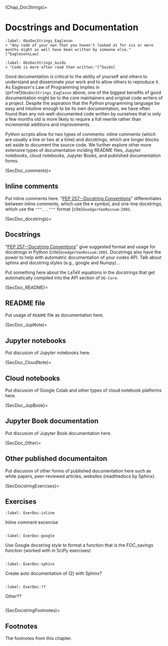 (Chap_DocStrings)=
# Docstrings and Documentation

```{prf:observation} Eagleson's Law of Programming
:label: ObsDocStrings_Eagleson
> "Any code of your own that you haven't looked at for six or more months might as well have been written by someone else."[^EaglesonsLaw]
```

```{prf:observation} Guido van Rossum on clear code
:label: ObsDocStrings_Guido
> "Code is more often read than written."[^Guido]
```

Good documentation is critical to the ability of yourself and others to understand and disseminate your work and to allow others to reproduce it. As Eagleson's Law of Programming implies in {prf:ref}`ObsDocStrings_Eagleson` above, one of the biggest benefits of good documentation might be to the core maintainers and original code writers of a project. Despite the aspiration that the Python programming language be easy and intuitive enough to be its own documentation, we have often found than any not-well-documented code written by ourselves that is only a few months old is more likely to require a full rewrite rather than incremental additions and improvements.

Python scripts allow for two types of comments: inline comments (which are usually a line or two at a time) and docstrings, which are longer blocks set aside to document the source code. We further explore other more extensive types of documentation inclding README files, Jupyter notebooks, cloud notebooks, Jupyter Books, and published documentation forms.


(SecDoc_comments)=
## Inline comments

Put inline comments here. "[PEP 257--Docstring Conventions](https://peps.python.org/pep-0257/)" differentiates between inline comments, which use the `#` symbol, and one-line docstrings, which use the `"""..."""` format {cite}`GoodgerVanRossum:2001`.


(SecDoc_docstrings)=
## Docstrings

"[PEP 257--Docstring Conventions](https://peps.python.org/pep-0257/)" give suggested format and usage for docstrings in Python {cite}`GoodgerVanRossum:2001`. Docstrings also have the power to help with automatric documentation of your codes API. Talk about sphinx and docstring styles (e.g., google and Numpy)...

Put something here about the LaTeX equations in the docstrings that get automatically compiled into the API section of `OG-Core`.



(SecDoc_README)=
## README file

Put usage of `README` file as documentation here.


(SecDoc_JupNote)=
## Jupyter notebooks

Put discusion of Jupyter notebooks here.


(SecDoc_CloudNote)=
## Cloud notebooks

Put discusion of Google Colab and other types of cloud notebook platforms here.


(SecDoc_JupBook)=
## Jupyter Book documentation

Put discusion of Jupyter Book documentation here.


(SecDoc_Other)=
## Other published documentaiton

Put discusion of other forms of published documentation here such as white papers, peer-reviewed articles, websites (readthedocs by Sphinx).


(SecDocstringExercises)=
## Exercises

```{exercise-start}
:label: ExerDoc-inline
```
Inline comment excercise
```{exercise-end}
```

```{exercise-start}
:label: ExerDoc-google
```
Use Google docstring style to format a function that is the FOC_savings function (worked with in SciPy exercises)
```{exercise-end}
```

```{exercise-start}
:label: ExerDoc-sphinx
```
Create auto documentation of (2) with Sphinx?
```{exercise-end}
```

```{exercise-start}
:label: ExerDoc-??
```
Other??
```{exercise-end}
```


(SecDocstringFootnotes)=
## Footnotes

The footnotes from this chapter.

[^EaglesonsLaw]: We could not find a proper citation for the source of this quote "Eagleson's Law of Programming". Some entries on this thread entitled "[Who is Eagleson and where did Eagleson's law originate?](https://ask.metafilter.com/200910/Who-is-Eagleson-and-where-did-Eaglesons-law-originate)" suggest that the quote is at least as old as 1987 and is likely from [Peter S. Eagleson](https://en.wikipedia.org/wiki/Peter_S._Eagleson), a member of the MIT faculty since 1952. However, neither the date, nor the author is confirmed.

[^Guido]: This is a quote from Guido van Rossum, the original creator of the Python programming language, supposedly from an early PyCon conference. This quote is referenced in one of the early Python Enhancement Proposals, "[PEP 8--Style Guide for Python Code](https://peps.python.org/pep-0008/)" {cite}`VanRossumEtAl:2001`.
